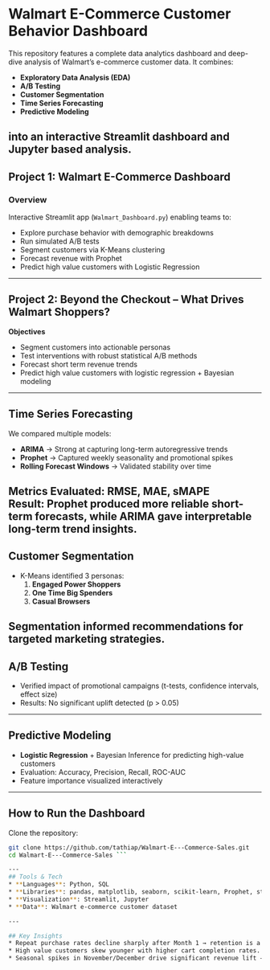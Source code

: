 # Walmart E-Commerce Customer Behavior Dashboard

This repository features a complete data analytics dashboard and deep-dive analysis of Walmart’s e-commerce customer data. It combines:
* **Exploratory Data Analysis (EDA)**
*  **A/B Testing**
* **Customer Segmentation**
* **Time Series Forecasting**
* **Predictive Modeling**
  
into an interactive **Streamlit dashboard** and Jupyter based analysis.
---

## **Project 1: Walmart E-Commerce Dashboard**

### **Overview**
Interactive Streamlit app (`Walmart_Dashboard.py`) enabling teams to:
* Explore purchase behavior with demographic breakdowns
* Run simulated A/B tests
* Segment customers via K-Means clustering
* Forecast revenue with Prophet
* Predict high value customers with Logistic Regression
---

## **Project 2: Beyond the Checkout – What Drives Walmart Shoppers?**

**Objectives**
* Segment customers into actionable personas
* Test interventions with robust statistical A/B methods
* Forecast short term revenue trends
* Predict high value customers with logistic regression + Bayesian modeling
---

## Time Series Forecasting
We compared multiple models:
* **ARIMA** → Strong at capturing long-term autoregressive trends
* **Prophet** → Captured weekly seasonality and promotional spikes
* **Rolling Forecast Windows** → Validated stability over time

**Metrics Evaluated:** RMSE, MAE, sMAPE  
**Result:** Prophet produced more reliable short-term forecasts, while ARIMA gave interpretable long-term trend insights.
---

## Customer Segmentation
- K-Means identified 3 personas:  
  1. **Engaged Power Shoppers**  
  2. **One Time Big Spenders**  
  3. **Casual Browsers**  

Segmentation informed recommendations for targeted marketing strategies.
---

## A/B Testing
- Verified impact of promotional campaigns (t-tests, confidence intervals, effect size)  
- Results: No significant uplift detected (p > 0.05)  

---
##  Predictive Modeling
- **Logistic Regression** + Bayesian Inference for predicting high-value customers  
- Evaluation: Accuracy, Precision, Recall, ROC-AUC  
- Feature importance visualized interactively  

---
## **How to Run the Dashboard**
Clone the repository:
   ```bash
   git clone https://github.com/tathiap/Walmart-E---Commerce-Sales.git
   cd Walmart-E---Commerce-Sales ``` 

---
## Tools & Tech
* **Languages**: Python, SQL  
* **Libraries**: pandas, matplotlib, seaborn, scikit-learn, Prophet, statsmodels, pymc3  
* **Visualization**: Streamlit, Jupyter  
* **Data**: Walmart e-commerce customer dataset  

---

## Key Insights
* Repeat purchase rates decline sharply after Month 1 → retention is a major growth opportunity.  
* High value customers skew younger with higher cart completion rates.  
* Seasonal spikes in November/December drive significant revenue lift → promotions should focus there.  
